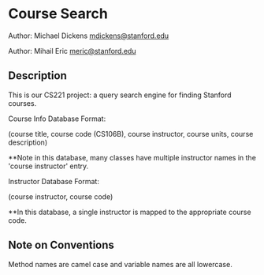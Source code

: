 # Course Search

Author: Michael Dickens <mdickens@stanford.edu>

Author: Mihail Eric <meric@stanford.edu>

## Description

This is our CS221 project: a query search engine for finding Stanford courses.

Course Info Database Format:


(course title, course code (CS106B), course instructor, course units, course description)


**Note in this database, many classes have multiple instructor names in the 'course instructor' entry.

Instructor Database Format:


(course instructor, course code)


**In this database, a single instructor is mapped to the appropriate course code.

## Note on Conventions

Method names are camel case and variable names are all lowercase.

